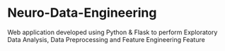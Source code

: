 # Neuro-Data-Engineering
Web application developed using Python &amp; Flask to perform Exploratory Data Analysis, Data Preprocessing and Feature Engineering Feature 
